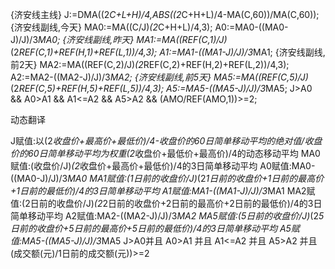 {济安线主线}
J:=DMA((2*C+L+H)/4,ABS((2*C+H+L)/4-MA(C,60))/MA(C,60));
{济安线副线,今天}
MA0:=MA((C/J)*(2*C+H+L)/4,3);
A0:=MA0-((MA0-J)/J)/3*MA0;
{济安线副线,昨天}
MA1:=MA((REF(C,1)/J)*(2*REF(C,1)+REF(H,1)+REF(L,1))/4,3);
A1:=MA1-((MA1-J)/J)/3*MA1;
{济安线副线,前2天}
MA2:=MA((REF(C,2)/J)*(2*REF(C,2)+REF(H,2)+REF(L,2))/4,3);
A2:=MA2-((MA2-J)/J)/3*MA2;
{济安线副线,前5天}
MA5:=MA((REF(C,5)/J)*(2*REF(C,5)+REF(H,5)+REF(L,5))/4,3);
A5:=MA5-((MA5-J)/J)/3*MA5;
J>A0 && A0>A1 && A1<=A2 && A5>A2 && (AMO/REF(AMO,1))>=2;


动态翻译

J赋值:以(2*收盘价+最高价+最低价)/4-收盘价的60日简单移动平均的绝对值/收盘价的60日简单移动平均为权重(2*收盘价+最低价+最高价)/4的动态移动平均
MA0赋值:(收盘价/J)*(2*收盘价+最高价+最低价)/4的3日简单移动平均
A0赋值:MA0-((MA0-J)/J)/3*MA0
MA1赋值:(1日前的收盘价/J)*(2*1日前的收盘价+1日前的最高价+1日前的最低价)/4的3日简单移动平均
A1赋值:MA1-((MA1-J)/J)/3*MA1
MA2赋值:(2日前的收盘价/J)*(2*2日前的收盘价+2日前的最高价+2日前的最低价)/4的3日简单移动平均
A2赋值:MA2-((MA2-J)/J)/3*MA2
MA5赋值:(5日前的收盘价/J)*(2*5日前的收盘价+5日前的最高价+5日前的最低价)/4的3日简单移动平均
A5赋值:MA5-((MA5-J)/J)/3*MA5
J>A0并且 A0>A1 并且 A1<=A2 并且 A5>A2 并且 (成交额(元)/1日前的成交额(元))>=2
